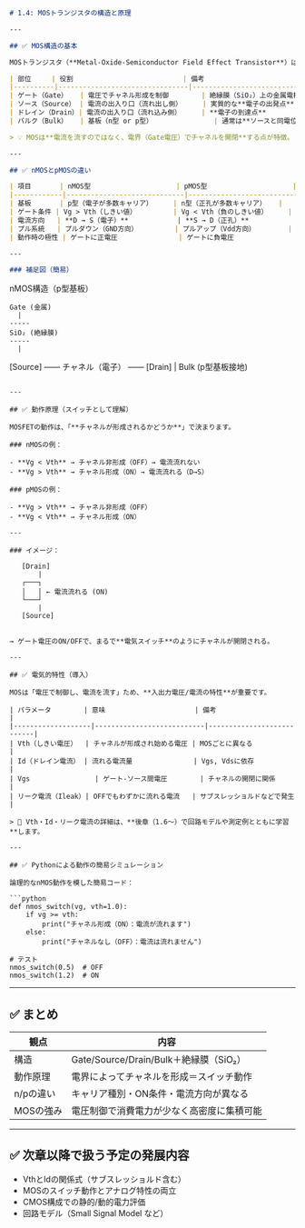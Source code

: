 ```markdown
# 1.4: MOSトランジスタの構造と原理

---

## ✅ MOS構造の基本

MOSトランジスタ（**Metal-Oxide-Semiconductor Field Effect Transistor**）は、電界でチャネルを制御する**電圧制御スイッチ**です。

| 部位     | 役割                           | 備考                       |
|----------|--------------------------------|----------------------------|
| ゲート（Gate）   | 電圧でチャネル形成を制御        | 絶縁膜（SiO₂）上の金属電極     |
| ソース（Source） | 電流の出入り口（流れ出し側）     | 実質的な**電子の出発点**     |
| ドレイン（Drain）| 電流の出入り口（流れ込み側）     | **電子の到達点**           |
| バルク（Bulk）   | 基板（n型 or p型）               | 通常は**ソースと同電位**に接続 |

> 💡 MOSは**電流を流すのではなく、電界（Gate電圧）でチャネルを開閉**する点が特徴。

---

## ✅ nMOSとpMOSの違い

| 項目       | nMOS型                     | pMOS型                     |
|------------|-----------------------------|-----------------------------|
| 基板       | p型（電子が多数キャリア）     | n型（正孔が多数キャリア）   |
| ゲート条件 | Vg > Vth（しきい値）         | Vg < Vth（負のしきい値）     |
| 電流方向   | **D → S（電子）**            | **S → D（正孔）**            |
| プル系統   | プルダウン（GND方向）         | プルアップ（Vdd方向）        |
| 動作時の極性 | ゲートに正電圧               | ゲートに負電圧               |

---

### 補足図（簡易）

```
nMOS構造（p型基板）

    Gate (金属)
      |
    -----
    SiO₂ (絶縁膜)
    -----
      |
  [Source] —— チャネル（電子） —— [Drain]
      |
     Bulk (p型基板接地)
```

---

## ✅ 動作原理（スイッチとして理解）

MOSFETの動作は、「**チャネルが形成されるかどうか**」で決まります。

### nMOSの例：

- **Vg < Vth** → チャネル非形成（OFF）→ 電流流れない
- **Vg > Vth** → チャネル形成（ON）→ 電流流れる（D→S）

### pMOSの例：

- **Vg > Vth** → チャネル非形成（OFF）
- **Vg < Vth** → チャネル形成（ON）

---

### イメージ：

```
       [Drain]
           |
       ┌───┐
       │   │ ← 電流流れる (ON)
       └───┘
           |
       [Source]
```

→ ゲート電圧のON/OFFで、まるで**電気スイッチ**のようにチャネルが開閉される。

---

## ✅ 電気的特性（導入）

MOSは「電圧で制御し、電流を流す」ため、**入出力電圧/電流の特性**が重要です。

| パラメータ        | 意味                      | 備考                      |
|-------------------|---------------------------|---------------------------|
| Vth（しきい電圧）  | チャネルが形成され始める電圧 | MOSごとに異なる             |
| Id（ドレイン電流） | 流れる電流量               | Vgs, Vdsに依存             |
| Vgs                | ゲート-ソース間電圧        | チャネルの開閉に関係        |
| リーク電流（Ileak）| OFFでもわずかに流れる電流   | サブスレッショルドなどで発生 |

> 📌 Vth・Id・リーク電流の詳細は、**後章（1.6〜）で回路モデルや測定例とともに学習**します。

---

## ✅ Pythonによる動作の簡易シミュレーション

論理的なnMOS動作を模した簡易コード：

```python
def nmos_switch(vg, vth=1.0):
    if vg >= vth:
        print("チャネル形成（ON）：電流が流れます")
    else:
        print("チャネルなし（OFF）：電流は流れません")

# テスト
nmos_switch(0.5)  # OFF
nmos_switch(1.2)  # ON
```

---

## ✅ まとめ

| 観点        | 内容                                      |
|-------------|-------------------------------------------|
| 構造        | Gate/Source/Drain/Bulk＋絶縁膜（SiO₂）     |
| 動作原理    | 電界によってチャネルを形成＝スイッチ動作   |
| n/pの違い   | キャリア種別・ON条件・電流方向が異なる     |
| MOSの強み   | 電圧制御で消費電力が少なく高密度に集積可能 |

---

## ✅ 次章以降で扱う予定の発展内容

- VthとIdの関係式（サブスレッショルド含む）
- MOSのスイッチ動作とアナログ特性の両立
- CMOS構成での静的/動的電力評価
- 回路モデル（Small Signal Model など）
```
